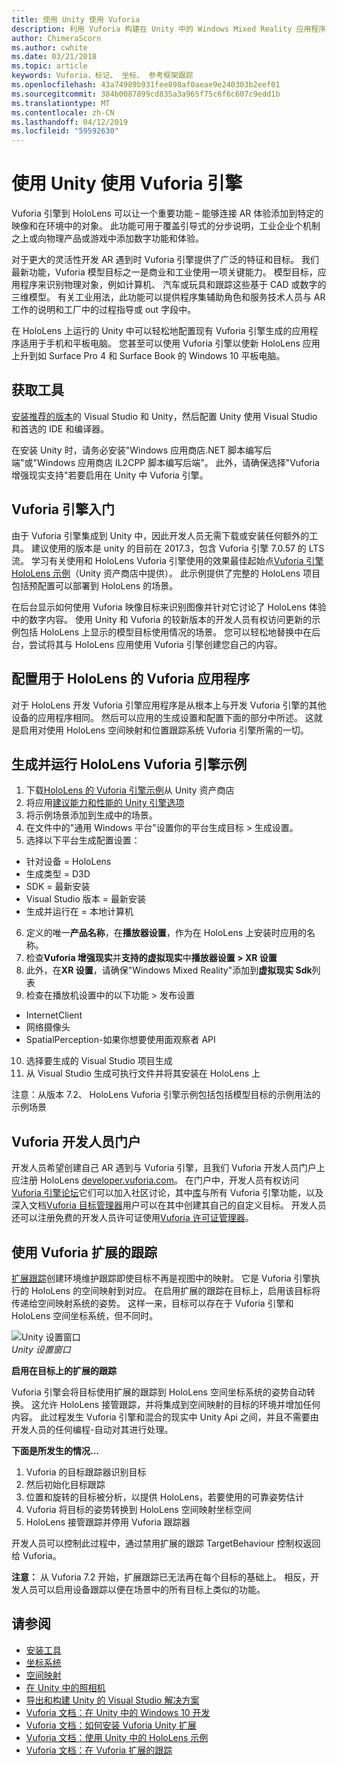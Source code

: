 ```yaml
---
title: 使用 Unity 使用 Vuforia
description: 利用 Vuforia 构建在 Unity 中的 Windows Mixed Reality 应用程序。
author: ChimeraScorn
ms.author: cwhite
ms.date: 03/21/2018
ms.topic: article
keywords: Vuforia，标记、 坐标、 参考框架跟踪
ms.openlocfilehash: 43a74989b931fee898af0aeae9e240303b2eef01
ms.sourcegitcommit: 384b0087899cd835a3a965f75c6f6c607c9edd1b
ms.translationtype: MT
ms.contentlocale: zh-CN
ms.lasthandoff: 04/12/2019
ms.locfileid: "59592630"
---
```

# <a name="using-vuforia-engine-with-unity"></a>使用 Unity 使用 Vuforia 引擎

Vuforia 引擎到 HoloLens 可以让一个重要功能 – 能够连接 AR 体验添加到特定的映像和在环境中的对象。 此功能可用于覆盖引导式的分步说明，工业企业个机制之上或向物理产品或游戏中添加数字功能和体验。 

对于更大的灵活性开发 AR 遇到时 Vuforia 引擎提供了广泛的特征和目标。 我们最新功能，Vuforia 模型目标之一是商业和工业使用一项关键能力。 模型目标，应用程序来识别物理对象，例如计算机、 汽车或玩具和跟踪这些基于 CAD 或数字的三维模型。 有关工业用法，此功能可以提供程序集辅助角色和服务技术人员与 AR 工作的说明和工厂中的过程指导或 out 字段中。 

在 HoloLens 上运行的 Unity 中可以轻松地配置现有 Vuforia 引擎生成的应用程序适用于手机和平板电脑。 您甚至可以使用 Vuforia 引擎以使新 HoloLens 应用上升到如 Surface Pro 4 和 Surface Book 的 Windows 10 平板电脑。

## <a name="get-the-tools"></a>获取工具

[安装推荐的版本](install-the-tools.md)的 Visual Studio 和 Unity，然后配置 Unity 使用 Visual Studio 和首选的 IDE 和编译器。 

在安装 Unity 时，请务必安装"Windows 应用商店.NET 脚本编写后端"或"Windows 应用商店 IL2CPP 脚本编写后端"。 此外，请确保选择"Vuforia 增强现实支持"若要启用在 Unity 中 Vuforia 引擎。


## <a name="getting-started-with-vuforia-engine"></a>Vuforia 引擎入门

由于 Vuforia 引擎集成到 Unity 中，因此开发人员无需下载或安装任何额外的工具。 建议使用的版本是 unity 的目前在 2017.3，包含 Vuforia 引擎 7.0.57 的 LTS 流。 学习有关使用和 HoloLens Vuforia 引擎使用的效果最佳起始点[Vuforia 引擎 HoloLens 示例](https://assetstore.unity.com/packages/templates/packs/vuforia-hololens-sample-101553)（Unity 资产商店中提供）。 此示例提供了完整的 HoloLens 项目包括预配置可以部署到 HoloLens 的场景。

在后台显示如何使用 Vuforia 映像目标来识别图像并针对它讨论了 HoloLens 体验中的数字内容。 使用 Unity 和 Vuforia 的较新版本的开发人员有权访问更新的示例包括 HoloLens 上显示的模型目标使用情况的场景。 您可以轻松地替换中在后台，尝试将其与 HoloLens 应用使用 Vuforia 引擎创建您自己的内容。


## <a name="configuring-a-vuforia-app-for-hololens"></a>配置用于 HoloLens 的 Vuforia 应用程序

对于 HoloLens 开发 Vuforia 引擎应用程序是从根本上与开发 Vuforia 引擎的其他设备的应用程序相同。 然后可以应用的生成设置和配置下面的部分中所述。 这就是启用对使用 HoloLens 空间映射和位置跟踪系统 Vuforia 引擎所需的一切。

## <a name="build-and-run-the-vuforia-engine-sample-for-hololens"></a>生成并运行 HoloLens Vuforia 引擎示例
1.  下载[HoloLens 的 Vuforia 引擎示例](https://assetstore.unity.com/packages/templates/packs/vuforia-hololens-sample-101553)从 Unity 资产商店
2.  将应用[建议能力和性能的 Unity 引擎选项](performance-recommendations-for-unity.md)
3.  将示例场景添加到生成中的场景。
4.  在文件中的"通用 Windows 平台"设置你的平台生成目标 > 生成设置。
5.  选择以下平台生成配置设置： 
   * 针对设备 = HoloLens
   * 生成类型 = D3D
   * SDK = 最新安装
   * Visual Studio 版本 = 最新安装
   * 生成并运行在 = 本地计算机
6.  定义的唯一**产品名称**，在**播放器设置**，作为在 HoloLens 上安装时应用的名称。
7.  检查**Vuforia 增强现实**并**支持的虚拟现实**中**播放器设置 > XR 设置**
8.  此外，在**XR 设置**，请确保"Windows Mixed Reality"添加到**虚拟现实 Sdk**列表
9.  检查在播放机设置中的以下功能 > 发布设置 
   * InternetClient
   * 网络摄像头
   * SpatialPerception-如果你想要使用面观察者 API
10. 选择要生成的 Visual Studio 项目生成
11. 从 Visual Studio 生成可执行文件并将其安装在 HoloLens 上

注意：从版本 7.2、 HoloLens Vuforia 引擎示例包括包括模型目标的示例用法的示例场景

## <a name="the-vuforia-developer-portal"></a>Vuforia 开发人员门户

开发人员希望创建自己 AR 遇到与 Vuforia 引擎，且我们 Vuforia 开发人员门户上应注册 HoloLens [developer.vuforia.com](https://developer.vuforia.com/)。 在门户中，开发人员有权访问[Vuforia 引擎论坛](https://developer.vuforia.com/forum)它们可以加入社区讨论，其中[库](https://library.vuforia.com/)与所有 Vuforia 引擎功能，以及深入文档[Vuforia 目标管理器](https://developer.vuforia.com/target-manager)用户可以在其中创建其自己的自定义目标。 开发人员还可以注册免费的开发人员许可证使用[Vuforia 许可证管理器](https://developer.vuforia.com/license-manager)。

## <a name="extended-tracking-with-vuforia"></a>使用 Vuforia 扩展的跟踪

[扩展跟踪](https://library.vuforia.com/articles/Training/Extended-Tracking)创建环境维护跟踪即使目标不再是视图中的映射。 它是 Vuforia 引擎执行的 HoloLens 的空间映射到对应。 在启用扩展的跟踪在目标上，启用该目标将传递给空间映射系统的姿势。 这样一来，目标可以存在于 Vuforia 引擎和 HoloLens 空间坐标系统，但不同时。

![Unity 设置窗口](images/vuforia-extendedtracking.png)<br>
*Unity 设置窗口*

**启用在目标上的扩展的跟踪**

Vuforia 引擎会将目标使用扩展的跟踪到 HoloLens 空间坐标系统的姿势自动转换。 这允许 HoloLens 接管跟踪，并将集成到空间映射的目标的环境并增加任何内容。 此过程发生 Vuforia 引擎和混合的现实中 Unity Api 之间，并且不需要由开发人员的任何编程-自动对其进行处理。

**下面是所发生的情况...**
1. Vuforia 的目标跟踪器识别目标
2. 然后初始化目标跟踪
3. 位置和旋转的目标被分析，以提供 HoloLens，若要使用的可靠姿势估计
4. Vuforia 将目标的姿势转换到 HoloLens 空间映射坐标空间
5. HoloLens 接管跟踪并停用 Vuforia 跟踪器

开发人员可以控制此过程中，通过禁用扩展的跟踪 TargetBehaviour 控制权返回给 Vuforia。

**注意：** 从 Vuforia 7.2 开始，扩展跟踪已无法再在每个目标的基础上。 相反，开发人员可以启用设备跟踪以便在场景中的所有目标上类似的功能。


## <a name="see-also"></a>请参阅
* [安装工具](install-the-tools.md)
* [坐标系统](coordinate-systems.md)
* [空间映射](spatial-mapping.md)
* [在 Unity 中的照相机](camera-in-unity.md)
* [导出和构建 Unity 的 Visual Studio 解决方案](exporting-and-building-a-unity-visual-studio-solution.md)
* [Vuforia 文档：在 Unity 中的 Windows 10 开发](https://library.vuforia.com/articles/Solution/Developing-for-Windows-10-in-Unity)
* [Vuforia 文档：如何安装 Vuforia Unity 扩展](https://library.vuforia.com/articles/Solution/Installing-the-Unity-Extension)
* [Vuforia 文档：使用 Unity 中的 HoloLens 示例](https://library.vuforia.com/articles/Solution/Working-with-the-HoloLens-sample-in-Unity)
* [Vuforia 文档：在 Vuforia 扩展的跟踪](https://library.vuforia.com/articles/Training/Extended-Tracking)
